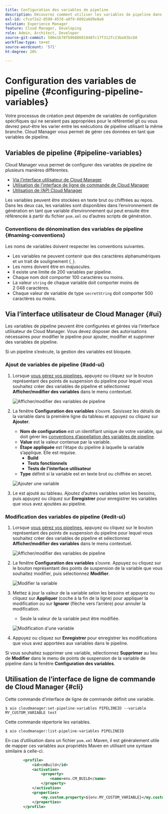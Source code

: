 ```yaml
---
title: Configuration des variables de pipeline
description: Découvrez comment utiliser les variables de pipeline dans Cloud Manager pour gérer des variables de configuration spécifiques pour votre version.
exl-id: cfcef2e2-0590-457d-a0f9-6092a6d9e0e8
solution: Experience Manager
feature: Cloud Manager, Developing
role: Admin, Architect, Developer
source-git-commit: 500e1b78fb9688601848fc17f312fc23be83bcb0
workflow-type: tm+mt
source-wordcount: '571'
ht-degree: 20%

---
```


# Configuration des variables de pipeline {#configuring-pipeline-variables}

Votre processus de création peut dépendre de variables de configuration spécifiques qui ne seraient pas appropriées pour le référentiel git ou vous devrez peut-être les varier entre les exécutions de pipeline utilisant la même branche. Cloud Manager vous permet de gérer ces données en tant que variables de pipeline.

## Variables de pipeline {#pipeline-variables}

Cloud Manager vous permet de configurer des variables de pipeline de plusieurs manières différentes.

* [Via l’interface utilisateur de Cloud Manager](#ui)
* [Utilisation de l’interface de ligne de commande de Cloud Manager](#cli)
* [Utilisation de l’API Cloud Manager](https://developer.adobe.com/experience-cloud/cloud-manager/reference/api/#tag/Variables/operation/getPipelineVariables)

Les variables peuvent être stockées en texte brut ou chiffrées au repos. Dans les deux cas, les variables sont disponibles dans l’environnement de génération en tant que variable d’environnement qui peut ensuite être référencée à partir du fichier `pom.xml` ou d’autres scripts de génération.

### Conventions de dénomination des variables de pipeline {#naming-conventions}

Les noms de variables doivent respecter les conventions suivantes.

* Les variables ne peuvent contenir que des caractères alphanumériques et un trait de soulignement (`_`).
* Les noms doivent être en majuscules.
* Il existe une limite de 200 variables par pipeline.
* Chaque nom doit comporter 100 caractères ou moins.
* La valeur `string` de chaque variable doit comporter moins de 2 048 caractères.
* Chaque valeur de variable de type `secretString` doit comporter 500 caractères ou moins.

## Via l’interface utilisateur de Cloud Manager {#ui}

Les variables de pipeline peuvent être configurées et gérées via l’interface utilisateur de Cloud Manager. Vous devez disposer des autorisations nécessaires pour modifier le pipeline pour ajouter, modifier et supprimer des variables de pipeline.

Si un pipeline s’exécute, la gestion des variables est bloquée.

### Ajout de variables de pipeline {#add-ui}

1. Lorsque [vous gérez vos pipelines,](/help/implementing/cloud-manager/configuring-pipelines/managing-pipelines.md) appuyez ou cliquez sur le bouton représentant des points de suspension du pipeline pour lequel vous souhaitez créer des variables de pipeline et sélectionnez **Afficher/modifier des variables** dans le menu contextuel.

   ![Afficher/modifier des variables de pipeline](/help/implementing/cloud-manager/assets/pipeline-variables-view-edit.png)

1. La fenêtre **Configuration des variables** s’ouvre. Saisissez les détails de la variable dans la première ligne du tableau et appuyez ou cliquez sur **Ajouter**.

   * **Nom de configuration** est un identifiant unique de votre variable, qui doit gérer les [conventions d’appellation des variables de pipeline](#naming-conventions).
   * **Value** est la valeur contenue par la variable.
   * **Étape appliquée** est l’étape du pipeline à laquelle la variable s’applique. Elle est requise.
      * **Build**
      * **Tests fonctionnels**
      * **Tests de l’interface utilisateur**
   * **Type** définit si la variable est en texte brut ou chiffrée en secret.

   ![Ajouter une variable](/help/implementing/cloud-manager/assets/pipeline-variables-add-variable.png)

1. Le est ajouté au tableau. Ajoutez d’autres variables selon les besoins, puis appuyez ou cliquez sur **Enregistrer** pour enregistrer les variables que vous avez ajoutées au pipeline.

### Modification des variables de pipeline {#edit-ui}

1. Lorsque [vous gérez vos pipelines,](/help/implementing/cloud-manager/configuring-pipelines/managing-pipelines.md) appuyez ou cliquez sur le bouton représentant des points de suspension du pipeline pour lequel vous souhaitez créer des variables de pipeline et sélectionnez **Afficher/modifier des variables** dans le menu contextuel.

   ![Afficher/modifier des variables de pipeline](/help/implementing/cloud-manager/assets/pipeline-variables-view-edit.png)

1. La fenêtre **Configuration des variables** s’ouvre. Appuyez ou cliquez sur le bouton représentant des points de suspension de la variable que vous souhaitez modifier, puis sélectionnez **Modifier**.

   ![Modifier la variable](/help/implementing/cloud-manager/assets/pipeline-variables-edit.png)

1. Mettez à jour la valeur de la variable selon les besoins et appuyez ou cliquez sur **Appliquer** (coche à la fin de la ligne) pour appliquer la modification ou sur **Ignorer** (flèche vers l’arrière) pour annuler la modification.

   * Seule la valeur de la variable peut être modifiée.

   ![Modification d&#39;une variable](/help/implementing/cloud-manager/assets/pipeline-variables-edit-save.png)

1. Appuyez ou cliquez sur **Enregistrer** pour enregistrer les modifications que vous avez apportées aux variables dans le pipeline.

Si vous souhaitez supprimer une variable, sélectionnez **Supprimer** au lieu de **Modifier** dans le menu de points de suspension de la variable de pipeline dans la fenêtre **Configuration des variables**.

## Utilisation de l’interface de ligne de commande de Cloud Manager {#cli}

Cette commande d’interface de ligne de commande définit une variable.

```shell
$ aio cloudmanager:set-pipeline-variables PIPELINEID --variable MY_CUSTOM_VARIABLE test
```

Cette commande répertorie les variables.

```shell
$ aio cloudmanager:list-pipeline-variables PIPELINEID
```

En cas d’utilisation dans un fichier `pom.xml` Maven, il est généralement utile de mapper ces variables aux propriétés Maven en utilisant une syntaxe similaire à celle-ci.

```xml
        <profile>
            <id>cmBuild</id>
            <activation>
                <property>
                    <name>env.CM_BUILD</name>
                </property>
            </activation>
            <properties>
                <my.custom.property>${env.MY_CUSTOM_VARIABLE}</my.custom.property> 
            </properties>
        </profile>
```
